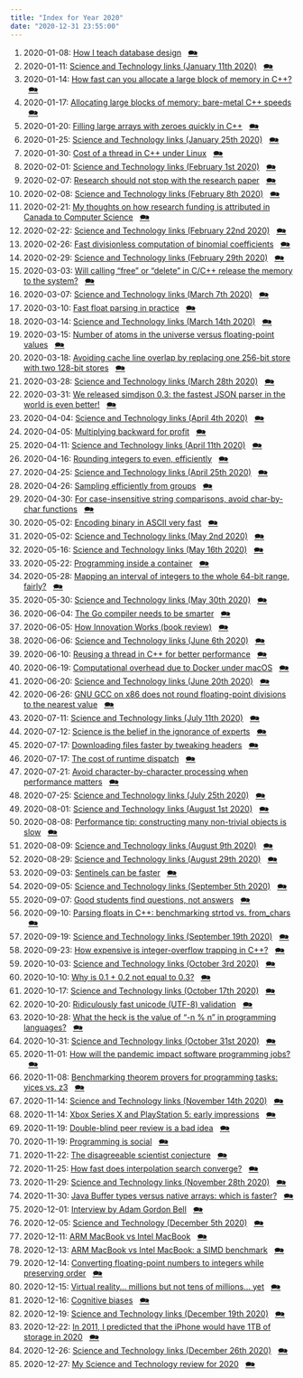 ```yaml
---
title: "Index for Year 2020"
date: "2020-12-31 23:55:00"
---
```


1. 2020-01-08: [How I teach database design](/lemire/blog/2020/01-08-how-i-teach-database-design) &nbsp; [&#x1F5EA;](/lemire/blog/2020/01-08-comment-how-i-teach-database-design)
2. 2020-01-11: [Science and Technology links (January 11th 2020)](/lemire/blog/2020/01-11-science-and-technology-links-january-11th-2020) &nbsp; [&#x1F5EA;](/lemire/blog/2020/01-11-comment-science-and-technology-links-january-11th-2020)
3. 2020-01-14: [How fast can you allocate a large block of memory in C++?](/lemire/blog/2020/01-14-how-fast-can-you-allocate-a-large-block-of-memory-in-c) &nbsp; [&#x1F5EA;](/lemire/blog/2020/01-14-comment-how-fast-can-you-allocate-a-large-block-of-memory-in-c)
4. 2020-01-17: [Allocating large blocks of memory: bare-metal C++ speeds](/lemire/blog/2020/01-17-allocating-large-blocks-of-memory-bare-metal-c-speeds) &nbsp; [&#x1F5EA;](/lemire/blog/2020/01-17-comment-allocating-large-blocks-of-memory-bare-metal-c-speeds)
5. 2020-01-20: [Filling large arrays with zeroes quickly in C++](/lemire/blog/2020/01-20-filling-large-arrays-with-zeroes-quickly-in-c) &nbsp; [&#x1F5EA;](/lemire/blog/2020/01-20-comment-filling-large-arrays-with-zeroes-quickly-in-c)
6. 2020-01-25: [Science and Technology links (January 25th 2020)](/lemire/blog/2020/01-25-science-and-technology-links-january-25th-2020) &nbsp; [&#x1F5EA;](/lemire/blog/2020/01-25-comment-science-and-technology-links-january-25th-2020)
7. 2020-01-30: [Cost of a thread in C++ under Linux](/lemire/blog/2020/01-30-cost-of-a-thread-in-c-under-linux) &nbsp; [&#x1F5EA;](/lemire/blog/2020/01-30-comment-cost-of-a-thread-in-c-under-linux)
8. 2020-02-01: [Science and Technology links (February 1st 2020)](/lemire/blog/2020/02-01-science-and-technology-links-february-1st-2019) &nbsp; [&#x1F5EA;](/lemire/blog/2020/02-01-comment-science-and-technology-links-february-1st-2019)
9. 2020-02-07: [Research should not stop with the research paper](/lemire/blog/2020/02-07-research-should-not-stop-with-the-research-paper) &nbsp; [&#x1F5EA;](/lemire/blog/2020/02-07-comment-research-should-not-stop-with-the-research-paper)
10. 2020-02-08: [Science and Technology links (February 8th 2020)](/lemire/blog/2020/02-08-science-and-technology-links-february-8th-2020) &nbsp; [&#x1F5EA;](/lemire/blog/2020/02-08-comment-science-and-technology-links-february-8th-2020)
11. 2020-02-21: [My thoughts on how research funding is attributed in Canada to Computer Science](/lemire/blog/2020/02-21-my-thoughts-on-how-research-funding-is-attributed-in-canada-to-computer-science) &nbsp; [&#x1F5EA;](/lemire/blog/2020/02-21-comment-my-thoughts-on-how-research-funding-is-attributed-in-canada-to-computer-science)
12. 2020-02-22: [Science and Technology links (February 22nd 2020)](/lemire/blog/2020/02-22-science-and-technology-links-february-22nd-2020) &nbsp; [&#x1F5EA;](/lemire/blog/2020/02-22-comment-science-and-technology-links-february-22nd-2020)
13. 2020-02-26: [Fast divisionless computation of binomial coefficients](/lemire/blog/2020/02-26-fast-divisionless-computation-of-binomial-coefficients) &nbsp; [&#x1F5EA;](/lemire/blog/2020/02-26-comment-fast-divisionless-computation-of-binomial-coefficients)
14. 2020-02-29: [Science and Technology links (February 29th 2020)](/lemire/blog/2020/02-29-science-and-technology-links-february-29th-2020) &nbsp; [&#x1F5EA;](/lemire/blog/2020/02-29-comment-science-and-technology-links-february-29th-2020)
15. 2020-03-03: [Will calling &#8220;free&#8221; or &#8220;delete&#8221; in C/C++ release the memory to the system?](/lemire/blog/2020/03-03-calling-free-or-delete) &nbsp; [&#x1F5EA;](/lemire/blog/2020/03-03-comment-calling-free-or-delete)
16. 2020-03-07: [Science and Technology links (March 7th 2020)](/lemire/blog/2020/03-07-science-and-technology-links-march-7th-2020) &nbsp; [&#x1F5EA;](/lemire/blog/2020/03-07-comment-science-and-technology-links-march-7th-2020)
17. 2020-03-10: [Fast float parsing in practice](/lemire/blog/2020/03-10-fast-float-parsing-in-practice) &nbsp; [&#x1F5EA;](/lemire/blog/2020/03-10-comment-fast-float-parsing-in-practice)
18. 2020-03-14: [Science and Technology links (March 14th 2020)](/lemire/blog/2020/03-14-science-and-technology-links-march-14th-2020) &nbsp; [&#x1F5EA;](/lemire/blog/2020/03-14-comment-science-and-technology-links-march-14th-2020)
19. 2020-03-15: [Number of atoms in the universe versus floating-point values](/lemire/blog/2020/03-15-number-of-atoms-in-the-universe-versus-floating-point-values) &nbsp; [&#x1F5EA;](/lemire/blog/2020/03-15-comment-number-of-atoms-in-the-universe-versus-floating-point-values)
20. 2020-03-18: [Avoiding cache line overlap by replacing one 256-bit store with two 128-bit stores](/lemire/blog/2020/03-18-avoiding-cache-line-overlap-by-replacing-one-256-bit-store-with-two-128-bit-stores) &nbsp; [&#x1F5EA;](/lemire/blog/2020/03-18-comment-avoiding-cache-line-overlap-by-replacing-one-256-bit-store-with-two-128-bit-stores)
21. 2020-03-28: [Science and Technology links (March 28th 2020)](/lemire/blog/2020/03-28-science-and-technology-links-march-28th-2020) &nbsp; [&#x1F5EA;](/lemire/blog/2020/03-28-comment-science-and-technology-links-march-28th-2020)
22. 2020-03-31: [We released simdjson 0.3: the fastest JSON parser in the world is even better!](/lemire/blog/2020/03-31-we-released-simdjson-0-3-the-fastest-json-parser-in-the-world-is-even-better) &nbsp; [&#x1F5EA;](/lemire/blog/2020/03-31-comment-we-released-simdjson-0-3-the-fastest-json-parser-in-the-world-is-even-better)
23. 2020-04-04: [Science and Technology links (April 4th 2020)](/lemire/blog/2020/04-04-science-and-technology-links-april-4th-2020) &nbsp; [&#x1F5EA;](/lemire/blog/2020/04-04-comment-science-and-technology-links-april-4th-2020)
24. 2020-04-05: [Multiplying backward for profit](/lemire/blog/2020/04-05-multiplying-backward-for-profit) &nbsp; [&#x1F5EA;](/lemire/blog/2020/04-05-comment-multiplying-backward-for-profit)
25. 2020-04-11: [Science and Technology links (April 11th 2020)](/lemire/blog/2020/04-11-science-and-technology-links-april-11th-2020) &nbsp; [&#x1F5EA;](/lemire/blog/2020/04-11-comment-science-and-technology-links-april-11th-2020)
26. 2020-04-16: [Rounding integers to even, efficiently](/lemire/blog/2020/04-16-rounding-integers-to-even-efficiently) &nbsp; [&#x1F5EA;](/lemire/blog/2020/04-16-comment-rounding-integers-to-even-efficiently)
27. 2020-04-25: [Science and Technology links (April 25th 2020)](/lemire/blog/2020/04-25-science-and-technology-links-april-25th-2020) &nbsp; [&#x1F5EA;](/lemire/blog/2020/04-25-comment-science-and-technology-links-april-25th-2020)
28. 2020-04-26: [Sampling efficiently from groups](/lemire/blog/2020/04-26-sampling-efficiently-from-groups) &nbsp; [&#x1F5EA;](/lemire/blog/2020/04-26-comment-sampling-efficiently-from-groups)
29. 2020-04-30: [For case-insensitive string comparisons, avoid char-by-char functions](/lemire/blog/2020/04-30-for-case-insensitive-string-comparisons-avoid-char-by-char-functions) &nbsp; [&#x1F5EA;](/lemire/blog/2020/04-30-comment-for-case-insensitive-string-comparisons-avoid-char-by-char-functions)
30. 2020-05-02: [Encoding binary in ASCII very fast](/lemire/blog/2020/05-02-encoding-binary-in-ascii-very-fast) &nbsp; [&#x1F5EA;](/lemire/blog/2020/05-02-comment-encoding-binary-in-ascii-very-fast)
31. 2020-05-02: [Science and Technology links (May 2nd 2020)](/lemire/blog/2020/05-02-science-and-technology-links-may-2nd-2020) &nbsp; [&#x1F5EA;](/lemire/blog/2020/05-02-comment-science-and-technology-links-may-2nd-2020)
32. 2020-05-16: [Science and Technology links (May 16th 2020)](/lemire/blog/2020/05-16-science-and-technology-links-may-16th-2020) &nbsp; [&#x1F5EA;](/lemire/blog/2020/05-16-comment-science-and-technology-links-may-16th-2020)
33. 2020-05-22: [Programming inside a container](/lemire/blog/2020/05-22-programming-inside-a-container) &nbsp; [&#x1F5EA;](/lemire/blog/2020/05-22-comment-programming-inside-a-container)
34. 2020-05-28: [Mapping an interval of integers to the whole 64-bit range, fairly?](/lemire/blog/2020/05-28-mapping-an-interval-of-integers-to-the-whole-64-bit-range-fairly) &nbsp; [&#x1F5EA;](/lemire/blog/2020/05-28-comment-mapping-an-interval-of-integers-to-the-whole-64-bit-range-fairly)
35. 2020-05-30: [Science and Technology links (May 30th 2020)](/lemire/blog/2020/05-30-science-and-technology-links-may-30th-2020) &nbsp; [&#x1F5EA;](/lemire/blog/2020/05-30-comment-science-and-technology-links-may-30th-2020)
36. 2020-06-04: [The Go compiler needs to be smarter](/lemire/blog/2020/06-04-the-go-compiler-needs-to-be-smarter) &nbsp; [&#x1F5EA;](/lemire/blog/2020/06-04-comment-the-go-compiler-needs-to-be-smarter)
37. 2020-06-05: [How Innovation Works (book review)](/lemire/blog/2020/06-05-how-innovation-works-book-review) &nbsp; [&#x1F5EA;](/lemire/blog/2020/06-05-comment-how-innovation-works-book-review)
38. 2020-06-06: [Science and Technology links (June 6th 2020)](/lemire/blog/2020/06-06-science-and-technology-links-june-6th-2020) &nbsp; [&#x1F5EA;](/lemire/blog/2020/06-06-comment-science-and-technology-links-june-6th-2020)
39. 2020-06-10: [Reusing a thread in C++ for better performance](/lemire/blog/2020/06-10-reusing-a-thread-in-c-for-better-performance) &nbsp; [&#x1F5EA;](/lemire/blog/2020/06-10-comment-reusing-a-thread-in-c-for-better-performance)
40. 2020-06-19: [Computational overhead due to Docker under macOS](/lemire/blog/2020/06-19-computational-overhead-due-to-docker-under-macos) &nbsp; [&#x1F5EA;](/lemire/blog/2020/06-19-comment-computational-overhead-due-to-docker-under-macos)
41. 2020-06-20: [Science and Technology links (June 20th 2020)](/lemire/blog/2020/06-20-science-and-technology-links-june-20th-2020) &nbsp; [&#x1F5EA;](/lemire/blog/2020/06-20-comment-science-and-technology-links-june-20th-2020)
42. 2020-06-26: [GNU GCC on x86 does not round floating-point divisions to the nearest value](/lemire/blog/2020/06-26-gcc-not-nearest) &nbsp; [&#x1F5EA;](/lemire/blog/2020/06-26-comment-gcc-not-nearest)
43. 2020-07-11: [Science and Technology links (July 11th 2020)](/lemire/blog/2020/07-11-science-and-technology-links-july-11th-2020) &nbsp; [&#x1F5EA;](/lemire/blog/2020/07-11-comment-science-and-technology-links-july-11th-2020)
44. 2020-07-12: [Science is the belief in the ignorance of experts](/lemire/blog/2020/07-12-science-is-the-belief-in-the-ignorance-of-experts) &nbsp; [&#x1F5EA;](/lemire/blog/2020/07-12-comment-science-is-the-belief-in-the-ignorance-of-experts)
45. 2020-07-17: [Downloading files faster by tweaking headers](/lemire/blog/2020/07-17-downloading-files-faster-by-tweaking-headers) &nbsp; [&#x1F5EA;](/lemire/blog/2020/07-17-comment-downloading-files-faster-by-tweaking-headers)
46. 2020-07-17: [The cost of runtime dispatch](/lemire/blog/2020/07-17-the-cost-of-runtime-dispatch) &nbsp; [&#x1F5EA;](/lemire/blog/2020/07-17-comment-the-cost-of-runtime-dispatch)
47. 2020-07-21: [Avoid character-by-character processing when performance matters](/lemire/blog/2020/07-21-avoid-character-by-character-processing-when-performance-matters) &nbsp; [&#x1F5EA;](/lemire/blog/2020/07-21-comment-avoid-character-by-character-processing-when-performance-matters)
48. 2020-07-25: [Science and Technology links (July 25th 2020)](/lemire/blog/2020/07-25-science-and-technology-links-july-25th-2020) &nbsp; [&#x1F5EA;](/lemire/blog/2020/07-25-comment-science-and-technology-links-july-25th-2020)
49. 2020-08-01: [Science and Technology links (August 1st 2020)](/lemire/blog/2020/08-01-science-and-technology-links-august-1st-2020) &nbsp; [&#x1F5EA;](/lemire/blog/2020/08-01-comment-science-and-technology-links-august-1st-2020)
50. 2020-08-08: [Performance tip: constructing many non-trivial objects is slow](/lemire/blog/2020/08-08-performance-tip-constructing-many-non-trivial-objects-is-slow) &nbsp; [&#x1F5EA;](/lemire/blog/2020/08-08-comment-performance-tip-constructing-many-non-trivial-objects-is-slow)
51. 2020-08-09: [Science and Technology links (August 9th 2020)](/lemire/blog/2020/08-09-science-and-technology-links-august-9th-2020) &nbsp; [&#x1F5EA;](/lemire/blog/2020/08-09-comment-science-and-technology-links-august-9th-2020)
52. 2020-08-29: [Science and Technology links (August 29th 2020)](/lemire/blog/2020/08-29-science-and-technology-links-august-29th-2020) &nbsp; [&#x1F5EA;](/lemire/blog/2020/08-29-comment-science-and-technology-links-august-29th-2020)
53. 2020-09-03: [Sentinels can be faster](/lemire/blog/2020/09-03-sentinels-can-be-faster) &nbsp; [&#x1F5EA;](/lemire/blog/2020/09-03-comment-sentinels-can-be-faster)
54. 2020-09-05: [Science and Technology links (September 5th 2020)](/lemire/blog/2020/09-05-science-and-technology-links-september-5th-2020) &nbsp; [&#x1F5EA;](/lemire/blog/2020/09-05-comment-science-and-technology-links-september-5th-2020)
55. 2020-09-07: [Good students find questions, not answers](/lemire/blog/2020/09-07-good-students-find-questions-not-answers) &nbsp; [&#x1F5EA;](/lemire/blog/2020/09-07-comment-good-students-find-questions-not-answers)
56. 2020-09-10: [Parsing floats in C++: benchmarking strtod vs. from_chars](/lemire/blog/2020/09-10-parsing-floats-in-c-benchmarking-strtod-vs-from_chars) &nbsp; [&#x1F5EA;](/lemire/blog/2020/09-10-comment-parsing-floats-in-c-benchmarking-strtod-vs-from_chars)
57. 2020-09-19: [Science and Technology links (September 19th 2020)](/lemire/blog/2020/09-19-science-and-technology-links-september-19th-2020) &nbsp; [&#x1F5EA;](/lemire/blog/2020/09-19-comment-science-and-technology-links-september-19th-2020)
58. 2020-09-23: [How expensive is integer-overflow trapping in C++?](/lemire/blog/2020/09-23-how-expensive-is-integer-overflow-trapping-in-c) &nbsp; [&#x1F5EA;](/lemire/blog/2020/09-23-comment-how-expensive-is-integer-overflow-trapping-in-c)
59. 2020-10-03: [Science and Technology links (October 3rd 2020)](/lemire/blog/2020/10-03-science-and-technology-links-october-3rd-2020) &nbsp; [&#x1F5EA;](/lemire/blog/2020/10-03-comment-science-and-technology-links-october-3rd-2020)
60. 2020-10-10: [Why is 0.1 + 0.2 not equal to 0.3?](/lemire/blog/2020/10-10-why-is-0-1-0-2-not-equal-to-0-3) &nbsp; [&#x1F5EA;](/lemire/blog/2020/10-10-comment-why-is-0-1-0-2-not-equal-to-0-3)
61. 2020-10-17: [Science and Technology links (October 17th 2020)](/lemire/blog/2020/10-17-science-and-technology-links-october-17th-2020) &nbsp; [&#x1F5EA;](/lemire/blog/2020/10-17-comment-science-and-technology-links-october-17th-2020)
62. 2020-10-20: [Ridiculously fast unicode (UTF-8) validation](/lemire/blog/2020/10-20-ridiculously-fast-unicode-utf-8-validation) &nbsp; [&#x1F5EA;](/lemire/blog/2020/10-20-comment-ridiculously-fast-unicode-utf-8-validation)
63. 2020-10-28: [What the heck is the value of &#8220;-n % n&#8221; in programming languages?](/lemire/blog/2020/10-28-what-the-heck-is-the-value-of-n-n-in-programming-languages) &nbsp; [&#x1F5EA;](/lemire/blog/2020/10-28-comment-what-the-heck-is-the-value-of-n-n-in-programming-languages)
64. 2020-10-31: [Science and Technology links (October 31st 2020)](/lemire/blog/2020/10-31-science-and-technology-links-october-31st-2020) &nbsp; [&#x1F5EA;](/lemire/blog/2020/10-31-comment-science-and-technology-links-october-31st-2020)
65. 2020-11-01: [How will the pandemic impact software programming jobs?](/lemire/blog/2020/11-01-how-will-the-pandemic-impact-software-programming-jobs) &nbsp; [&#x1F5EA;](/lemire/blog/2020/11-01-comment-how-will-the-pandemic-impact-software-programming-jobs)
66. 2020-11-08: [Benchmarking theorem provers for programming tasks: yices vs. z3](/lemire/blog/2020/11-08-benchmarking-theorem-provers-for-programming-tasks-yices-vs-z3) &nbsp; [&#x1F5EA;](/lemire/blog/2020/11-08-comment-benchmarking-theorem-provers-for-programming-tasks-yices-vs-z3)
67. 2020-11-14: [Science and Technology links (November 14th 2020)](/lemire/blog/2020/11-14-science-and-technology-links-november-14th-2020) &nbsp; [&#x1F5EA;](/lemire/blog/2020/11-14-comment-science-and-technology-links-november-14th-2020)
68. 2020-11-14: [Xbox Series X and PlayStation 5: early impressions](/lemire/blog/2020/11-14-xbox-series-x-and-playstation-5-early-impressions) &nbsp; [&#x1F5EA;](/lemire/blog/2020/11-14-comment-xbox-series-x-and-playstation-5-early-impressions)
69. 2020-11-19: [Double-blind peer review is a bad idea](/lemire/blog/2020/11-19-double-blind-peer-review-is-a-bad-idea) &nbsp; [&#x1F5EA;](/lemire/blog/2020/11-19-comment-double-blind-peer-review-is-a-bad-idea)
70. 2020-11-19: [Programming is social](/lemire/blog/2020/11-19-programming-is-social) &nbsp; [&#x1F5EA;](/lemire/blog/2020/11-19-comment-programming-is-social)
71. 2020-11-22: [The disagreeable scientist conjecture](/lemire/blog/2020/11-22-the-disagreeable-scientist-conjecture) &nbsp; [&#x1F5EA;](/lemire/blog/2020/11-22-comment-the-disagreeable-scientist-conjecture)
72. 2020-11-25: [How fast does interpolation search converge?](/lemire/blog/2020/11-25-how-fast-does-interpolation-search-converge) &nbsp; [&#x1F5EA;](/lemire/blog/2020/11-25-comment-how-fast-does-interpolation-search-converge)
73. 2020-11-29: [Science and Technology links (November 28th 2020)](/lemire/blog/2020/11-29-science-and-technology-links-november-28th-2020) &nbsp; [&#x1F5EA;](/lemire/blog/2020/11-29-comment-science-and-technology-links-november-28th-2020)
74. 2020-11-30: [Java Buffer types versus native arrays: which is faster?](/lemire/blog/2020/11-30-java-buffer-types-versus-native-arrays-which-is-faster) &nbsp; [&#x1F5EA;](/lemire/blog/2020/11-30-comment-java-buffer-types-versus-native-arrays-which-is-faster)
75. 2020-12-01: [Interview by Adam Gordon Bell](/lemire/blog/2020/12-01-interview-by-adam-gordon-bell) &nbsp; [&#x1F5EA;](/lemire/blog/2020/12-01-comment-interview-by-adam-gordon-bell)
76. 2020-12-05: [Science and Technology (December 5th 2020)](/lemire/blog/2020/12-05-science-and-technology-december-5th-2020) &nbsp; [&#x1F5EA;](/lemire/blog/2020/12-05-comment-science-and-technology-december-5th-2020)
77. 2020-12-11: [ARM MacBook vs Intel MacBook](/lemire/blog/2020/12-11-arm-macbook-vs-intel-macbook) &nbsp; [&#x1F5EA;](/lemire/blog/2020/12-11-comment-arm-macbook-vs-intel-macbook)
78. 2020-12-13: [ARM MacBook vs Intel MacBook: a SIMD benchmark](/lemire/blog/2020/12-13-arm-macbook-vs-intel-macbook-a-simd-benchmark) &nbsp; [&#x1F5EA;](/lemire/blog/2020/12-13-comment-arm-macbook-vs-intel-macbook-a-simd-benchmark)
79. 2020-12-14: [Converting floating-point numbers to integers while preserving order](/lemire/blog/2020/12-14-converting-floating-point-numbers-to-integers-while-preserving-order) &nbsp; [&#x1F5EA;](/lemire/blog/2020/12-14-comment-converting-floating-point-numbers-to-integers-while-preserving-order)
80. 2020-12-15: [Virtual reality&#8230; millions but not tens of millions&#8230; yet](/lemire/blog/2020/12-15-virtual-reality-millions-but-not-tens-of-millions-yet) &nbsp; [&#x1F5EA;](/lemire/blog/2020/12-15-comment-virtual-reality-millions-but-not-tens-of-millions-yet)
81. 2020-12-16: [Cognitive biases](/lemire/blog/2020/12-16-cognitive-biases) &nbsp; [&#x1F5EA;](/lemire/blog/2020/12-16-comment-cognitive-biases)
82. 2020-12-19: [Science and Technology links (December 19th 2020)](/lemire/blog/2020/12-19-science-and-technology-links-december-19th-2020) &nbsp; [&#x1F5EA;](/lemire/blog/2020/12-19-comment-science-and-technology-links-december-19th-2020)
83. 2020-12-22: [In 2011, I predicted that the iPhone would have 1TB of storage in 2020](/lemire/blog/2020/12-22-in-2011-i-predicted-that-the-iphone-would-have-1tb-of-storage-in-2020) &nbsp; [&#x1F5EA;](/lemire/blog/2020/12-22-comment-in-2011-i-predicted-that-the-iphone-would-have-1tb-of-storage-in-2020)
84. 2020-12-26: [Science and Technology links (December 26th 2020)](/lemire/blog/2020/12-26-science-and-technology-links-december-26th-2020) &nbsp; [&#x1F5EA;](/lemire/blog/2020/12-26-comment-science-and-technology-links-december-26th-2020)
85. 2020-12-27: [My Science and Technology review for 2020](/lemire/blog/2020/12-27-my-science-and-technology-review-for-2020) &nbsp; [&#x1F5EA;](/lemire/blog/2020/12-27-comment-my-science-and-technology-review-for-2020)



